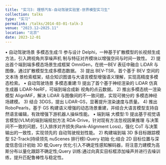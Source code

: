 ```yaml
---
title: "实习3: 理想汽车-自动驾驶实验室-世界模型实习生"
collection: talks
type: "实习"
permalink: /talks/2014-03-01-talk-3
venue: "2023.12–2025.11"
location: "北京"
date: 2023-12-01
---
```


• 自动驾驶场景 多模态生成:1) 参与设计 Delphi，一种基于扩散模型的长视频生成方法，引入跨视角共享噪声机 制与特征对齐模块以增强空间与时间一致性。 2) 提出首个端到端多模态场景生成框架 OmniGen，在统一BEV 表征中融合 LiDAR 与图像，通过扩散模型生成多模态数据。 3) 提出 BEV-TSR，首个基于 BEV 空间的文本场 景检索框架，结合知识图谱与大语言模型增强语义理解，实现高精度多模态检索。
• 自动驾驶场景 多模态重建:1) 提出了首个基于神经渲染的 LiDAR 仿真生成器 LiDAR-NeRF，可端到端合成新 视角的点云数据。 2) 推出多模态统一渲染模型 AlignMiF，解决 LiDAR 与图像间的不一致问题，实现可微分的 多模态神经场建模。 3) 结合 3DGS，提出 LiDAR-GS，显著提升渲染速度与质量。 4) 推出 RoboPearls，基于 GS 构建语义增强的动态场景重建，并结合大语言模型支持自然语言编辑，有效增强下游机器人操纵性能。
• 端到端 大模型:1) 提出基于视觉语言模型(VLM)的端到端规划方法 RDA-Drive，针对现有方法忽视因果推理 与决策间不一致的问题，引入排序对齐损失(Rank-Alignment Loss)，强化 CoT 与决策输出的一致性，实现领先的 自动驾驶规划性能。 2) 构建端到端 3D 多目标跟踪模型 S2-Track(持续领先 nuScenes 排行榜):Query 初始 化:结合 2D 目标位置与深度信息估计初始 3D 框;Query 优化:引入不确定性感知解码器，将注意力建模为高斯分布以量化跟踪不确定性;Query 训练:通过向真实目标框添加噪声并进行去噪训练，提升匹配鲁棒性与稳定性。
